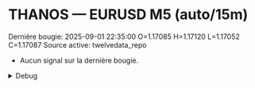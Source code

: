 # THANOS — EURUSD M5 (auto/15m)
Dernière bougie: 2025-09-01 22:35:00  O=1.17085  H=1.17120  L=1.17052  C=1.17087
Source active: twelvedata_repo

- Aucun signal sur la dernière bougie.

<details><summary>Debug</summary>

- TD_API_KEY manquant.

</details>
